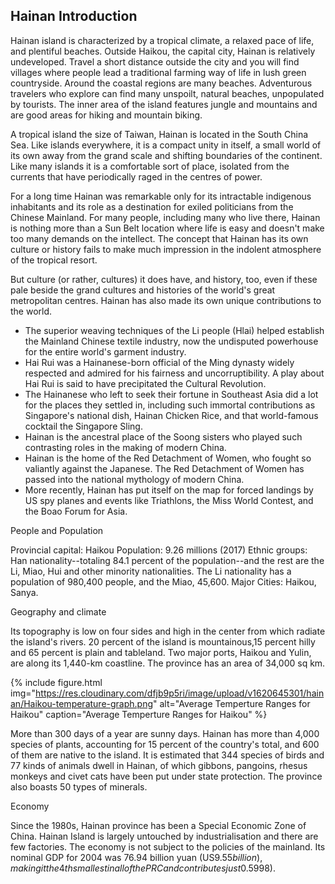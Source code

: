 ## Hainan Introduction

Hainan island is characterized by a tropical climate, a relaxed pace of life, and plentiful beaches. Outside Haikou, the capital city, Hainan is relatively undeveloped. Travel a short distance outside the city and you will find villages where people lead a traditional farming way of life in lush green countryside. Around the coastal regions are many beaches. Adventurous travelers who explore can find many unspoilt, natural beaches, unpopulated by tourists. The inner area of the island features jungle and mountains and are good areas for hiking and mountain biking.

A tropical island the size of Taiwan, Hainan is located in the South China Sea. Like islands everywhere, it is a compact unity in itself, a small world of its own away from the grand scale and shifting boundaries of the continent. Like many islands it is a comfortable sort of place, isolated from the currents that have periodically raged in the centres of power.

For a long time Hainan was remarkable only for its intractable indigenous inhabitants and its role as a destination for exiled politicians from the Chinese Mainland. For many people, including many who live there, Hainan is nothing more than a Sun Belt location where life is easy and doesn't make too many demands on the intellect. The concept that Hainan has its own culture or history fails to make much impression in the indolent atmosphere of the tropical resort.

But culture (or rather, cultures) it does have, and history, too, even if these pale beside the grand cultures and histories of the world's great metropolitan centres. Hainan has also made its own unique contributions to the world.

- The superior weaving techniques of the Li people (Hlai) helped establish the Mainland Chinese textile industry, now the undisputed powerhouse for the entire world's garment industry.
- Hai Rui was a Hainanese-born official of the Ming dynasty widely respected and admired for his fairness and uncorruptibility. A play about Hai Rui is said to have precipitated the Cultural Revolution.
- The Hainanese who left to seek their fortune in Southeast Asia did a lot for the places they settled in, including such immortal contributions as Singapore's national dish, Hainan Chicken Rice, and that world-famous cocktail the Singapore Sling.
- Hainan is the ancestral place of the Soong sisters who played such contrasting roles in the making of modern China.
- Hainan is the home of the Red Detachment of Women, who fought so valiantly against the Japanese. The Red Detachment of Women has passed into the national mythology of modern China.
- More recently, Hainan has put itself on the map for forced landings by US spy planes and events like Triathlons, the Miss World Contest, and the Boao Forum for Asia.

People and Population

Provincial capital: Haikou
Population: 9.26 millions (2017)
Ethnic groups: Han nationality--totaling 84.1 percent of the population--and the rest are the Li, Miao, Hui and other minority nationalities. The Li nationality has a population of 980,400 people, and the Miao, 45,600.
Major Cities: Haikou, Sanya.

Geography and climate

Its topography is low on four sides and high in the center from which radiate the island's rivers. 20 percent of the island is mountainous,15 percent hilly and 65 percent is plain and tableland. Two major ports, Haikou and Yulin, are along its 1,440-km coastline. The province has an area of 34,000 sq km.

{% include figure.html img="https://res.cloudinary.com/dfjb9p5ri/image/upload/v1620645301/hainan/Haikou-temperature-graph.png"
alt="Average Temperture Ranges for Haikou" caption="Average Temperture Ranges for Haikou" %}

 
More than 300 days of a year are sunny days. Hainan has more than 4,000 species of plants, accounting for 15 percent of the country's total, and 600 of them are native to the island. It is estimated that 344 species of birds and 77 kinds of animals dwell in Hainan, of which gibbons, pangoins, rhesus monkeys and civet cats have been put under state protection. The province also boasts 50 types of minerals.

Economy

Since the 1980s, Hainan province has been a Special Economic Zone of China. Hainan Island is largely untouched by industrialisation and there are few factories. The economy is not subject to the policies of the mainland. Its nominal GDP for 2004 was 76.94 billion yuan (US$9.55 billion), making it the 4th smallest in all of the PRC and contributes just 0.5% to the entire country's economy. Its GDP per capita was 8,270 yuan (US$998).
